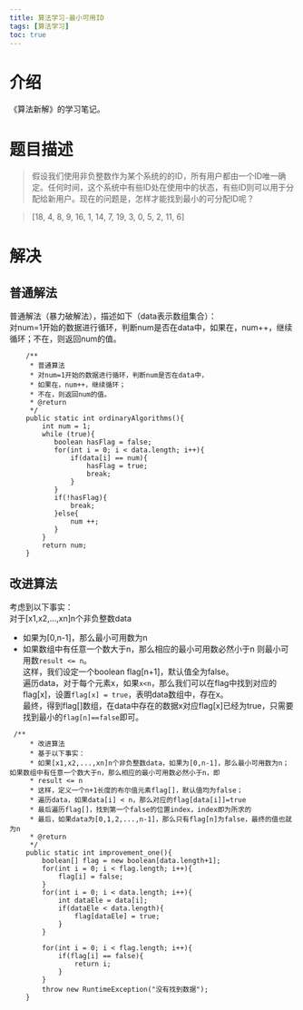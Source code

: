```yaml
---
title: 算法学习-最小可用ID
tags: [算法学习]
toc: true
---
```


# 介绍
《算法新解》的学习笔记。
# 题目描述
>假设我们使⽤⾮负整数作为某个系统的的ID，所有⽤户都由⼀个ID唯⼀确定。任何时间，这个系统中有些ID处在使⽤中的状态，有些ID则可以⽤于分配给新⽤户。现在的问题是，怎样才能找到最⼩的可分配ID呢？

>[18, 4, 8, 9, 16, 1, 14, 7, 19, 3, 0, 5, 2, 11, 6]

# 解决
## 普通解法
普通解法（暴力破解法），描述如下（data表示数组集合）：   
对num=1开始的数据进行循环，判断num是否在data中，如果在，num++，继续循环；不在，则返回num的值。   
```
    /**
     * 普通算法
     * 对num=1开始的数据进行循环，判断num是否在data中，
     * 如果在，num++，继续循环；
     * 不在，则返回num的值。
     * @return
     */
    public static int ordinaryAlgorithms(){
        int num = 1;
        while (true){
           boolean hasFlag = false;
           for(int i = 0; i < data.length; i++){
               if(data[i] == num){
                   hasFlag = true;
                   break;
               }
           }
           if(!hasFlag){
               break;
           }else{
               num ++;
           }
        }
        return num;
    }
```

## 改进算法
考虑到以下事实：   
对于[x1,x2,...,xn]n个非负整数data
- 如果为[0,n-1]，那么最小可用数为n 
- 如果数组中有任意一个数大于n，那么相应的最小可用数必然小于n
则最小可用数`result <= n`。   
这样，我们设定一个boolean flag[n+1]，默认值全为false。   
遍历data，对于每个元素x，如果`x<n`，那么我们可以在flag中找到对应的flag[x]，设置`flag[x] = true`，表明data数组中，存在x。   
最终，得到flag[]数组，在data中存在的数据x对应flag[x]已经为true，只需要找到最小的`flag[n]==false`即可。
```
 /**
     * 改进算法
     * 基于以下事实：
     * 如果[x1,x2,...,xn]n个非负整数data，如果为[0,n-1]，那么最小可用数为n；如果数组中有任意一个数大于n，那么相应的最小可用数必然小于n，即
     * result <= n
     * 这样，定义一个n+1长度的布尔值元素flag[]，默认值均为false；
     * 遍历data，如果data[i] < n，那么对应的flag[data[i]]=true
     * 最后遍历flag[]，找到第一个false的位置index，index即为所求的
     * 最后，如果data为[0,1,2,...,n-1]，那么只有flag[n]为false，最终的值也就为n
     * @return
     */
    public static int improvement_one(){
        boolean[] flag = new boolean[data.length+1];
        for(int i = 0; i < flag.length; i++){
            flag[i] = false;
        }
        for(int i = 0; i < data.length; i++){
            int dataEle = data[i];
            if(dataEle < data.length){
                flag[dataEle] = true;
            }
        }

        for(int i = 0; i < flag.length; i++){
            if(flag[i] == false){
                return i;
            }
        }
        throw new RuntimeException("没有找到数据");
    }
```



